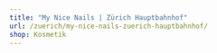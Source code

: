 ```yaml
---
title: "My Nice Nails | Zürich Hauptbahnhof"
url: /zuerich/my-nice-nails-zuerich-hauptbahnhof/
shop: Kosmetik
---
```

